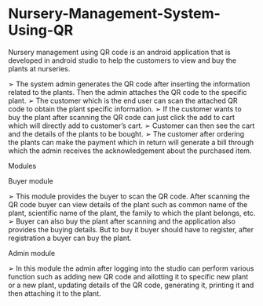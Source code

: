 # Nursery-Management-System-Using-QR

Nursery management using QR code is an android application that is developed in
android studio to help the customers to view and buy the plants at nurseries.

➢ The system admin generates the QR code after inserting the information related to
the plants. Then the admin attaches the QR code to the specific plant.
➢ The customer which is the end user can scan the attached QR code to obtain the
plant specific information.
➢ If the customer wants to buy the plant after scanning the QR code can just click the
add to cart which will directly add to customer’s cart.
➢ Customer can then see the cart and the details of the plants to be bought.
➢ The customer after ordering the plants can make the payment which in return will
generate a bill through which the admin receives the acknowledgement about the
purchased item.

Modules

Buyer module

➢ This module provides the buyer to scan the QR code. After scanning the QR
code buyer can view details of the plant such as common name of the plant,
scientific name of the plant, the family to which the plant belongs, etc.
➢ Buyer can also buy the plant after scanning and the application also provides the
buying details. But to buy it buyer should have to register, after registration a
buyer can buy the plant.

Admin module

➢ In this module the admin after logging into the studio can perform various function
such as adding new QR code and allotting it to specific new plant or a new plant,
updating details of the QR code, generating it, printing it and then attaching it to
the plant.
